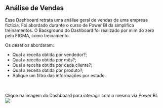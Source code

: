 ## Análise de Vendas

Esse Dashboard retrata uma análise geral de vendas de uma empresa fictícia. Foi abordado durante o curso de Power BI da simplifica treinamentos. O Background do Dashboard foi realizado por mim do zero pelo FIGMA, como treinamento.<br/> 

Os desafios abordaram: <br/>
- Qual a receita obtida por vendedor?;
- Qual a receita obtida por mês?;
- Qual a receita obtida por cada cliente?;
- Qual a receita obtida por produto?;
- Aplique um filtro das informações por estado.
<br/>
<br/>
Clique na imagem do Dashboard para interagir com o mesmo via Power BI. <br/>
<a href="https://app.powerbi.com/view?r=eyJrIjoiOGZlZWIyNDMtYmQzYy00NzgzLWFmYzUtNTMwMWExMGE1ZTQ1IiwidCI6IjU5Yzg5N2IzLWQ2YjktNDU0MC05YTc2LTg3NWFhYzkxZjFhZSJ9">
    <img src="https://i.imgur.com/dYFZcdO.png" />
